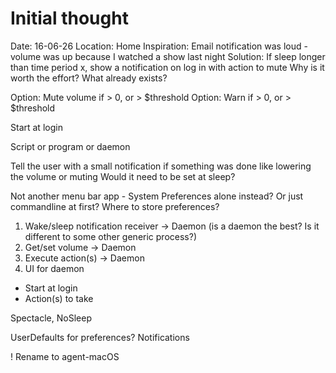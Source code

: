 # Initial thought
Date: 16-06-26
Location: Home
Inspiration: Email notification was loud - volume was up because I watched a show last night
Solution: If sleep longer than time period x, show a notification on log in with action to mute
Why is it worth the effort?
What already exists?

Option: Mute volume if > 0, or > $threshold
Option: Warn if > 0, or > $threshold

Start at login

Script or program or daemon

Tell the user with a small notification if something was done like lowering the volume or muting
Would it need to be set at sleep?

Not another menu bar app - System Preferences alone instead? Or just commandline at first? Where to store preferences?

1. Wake/sleep notification receiver -> Daemon (is a daemon the best? Is it different to some other generic process?)
2. Get/set volume -> Daemon
3. Execute action(s) -> Daemon
3. UI for daemon
  - Start at login
  - Action(s) to take

  Spectacle, NoSleep

  UserDefaults for preferences?
  Notifications

! Rename to agent-macOS
